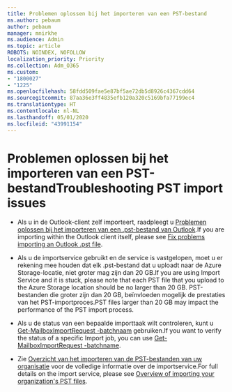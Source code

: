 ```yaml
---
title: Problemen oplossen bij het importeren van een PST-bestand
ms.author: pebaum
author: pebaum
manager: mnirkhe
ms.audience: Admin
ms.topic: article
ROBOTS: NOINDEX, NOFOLLOW
localization_priority: Priority
ms.collection: Adm_O365
ms.custom:
- "1800027"
- "1225"
ms.openlocfilehash: 58fdd509fae5e87bf5ae72db5d8926c4367cdd64
ms.sourcegitcommit: 87aa36e3ff4835efb120a320c5169bfa77199ec4
ms.translationtype: HT
ms.contentlocale: nl-NL
ms.lasthandoff: 05/01/2020
ms.locfileid: "43991154"
---
```

# <a name="troubleshooting-pst-import-issues"></a><span data-ttu-id="549bf-102">Problemen oplossen bij het importeren van een PST-bestand</span><span class="sxs-lookup"><span data-stu-id="549bf-102">Troubleshooting PST import issues</span></span>

- <span data-ttu-id="549bf-103">Als u in de Outlook-client zelf importeert, raadpleegt u [Problemen oplossen bij het importeren van een .pst-bestand van Outlook](https://support.office.com/article/Fix-problems-importing-an-Outlook-pst-file-2d2e50dc-5c36-4ab2-ab50-f1be733b3d6e).</span><span class="sxs-lookup"><span data-stu-id="549bf-103">If you are importing within the Outlook client itself, please see [Fix problems importing an Outlook .pst file](https://support.office.com/article/Fix-problems-importing-an-Outlook-pst-file-2d2e50dc-5c36-4ab2-ab50-f1be733b3d6e).</span></span>

- <span data-ttu-id="549bf-104">Als u de importservice gebruikt en de service is vastgelopen, moet u er rekening mee houden dat elk .pst-bestand dat u uploadt naar de Azure Storage-locatie, niet groter mag zijn dan 20 GB.</span><span class="sxs-lookup"><span data-stu-id="549bf-104">If you are using Import Service and it is stuck, please note that each PST file that you upload to the Azure Storage location should be no larger than 20 GB.</span></span> <span data-ttu-id="549bf-105">PST-bestanden die groter zijn dan 20 GB, beïnvloeden mogelijk de prestaties van het PST-importproces.</span><span class="sxs-lookup"><span data-stu-id="549bf-105">PST files larger than 20 GB may impact the performance of the PST import process.</span></span>

- <span data-ttu-id="549bf-106">Als u de status van een bepaalde importtaak wilt controleren, kunt u [Get-MailboxImportRequest -batchnaam](https://docs.microsoft.com/powershell/module/exchange/mailboxes/get-mailboximportrequest) gebruiken.</span><span class="sxs-lookup"><span data-stu-id="549bf-106">If you want to verify the status of a specific Import job, you can use [Get-MailboxImportRequest -batchname](https://docs.microsoft.com/powershell/module/exchange/mailboxes/get-mailboximportrequest).</span></span>

- <span data-ttu-id="549bf-107">Zie [Overzicht van het importeren van de PST-bestanden van uw organisatie](https://docs.microsoft.com/microsoft-365/compliance/importing-pst-files-to-office-365?view=o365-worldwide) voor de volledige informatie over de importservice.</span><span class="sxs-lookup"><span data-stu-id="549bf-107">For full details on the import service, please see [Overview of importing your organization's PST files](https://docs.microsoft.com/microsoft-365/compliance/importing-pst-files-to-office-365?view=o365-worldwide).</span></span>

